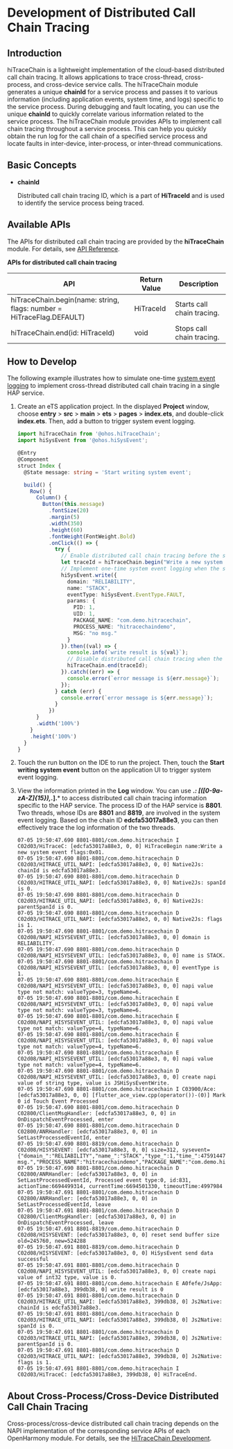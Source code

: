# Development of Distributed Call Chain Tracing

## Introduction

hiTraceChain is a lightweight implementation of the cloud-based distributed call chain tracing. It allows applications to trace cross-thread, cross-process, and cross-device service calls. The hiTraceChain module generates a unique **chainId** for a service process and passes it to various information (including application events, system time, and logs) specific to the service process. During debugging and fault locating, you can use the unique **chainId** to quickly correlate various information related to the service process. The hiTraceChain module provides APIs to implement call chain tracing throughout a service process. This can help you quickly obtain the run log for the call chain of a specified service process and locate faults in inter-device, inter-process, or inter-thread communications.

## Basic Concepts

- **chainId**

  Distributed call chain tracing ID, which is a part of **HiTraceId** and is used to identify the service process being traced.

## Available APIs

The APIs for distributed call chain tracing are provided by the **hiTraceChain** module. For details, see [API Reference](../reference/apis/js-apis-hitracechain.md).

**APIs for distributed call chain tracing**

| API                                                                                                             | Return Value        | Description                        |
| ------------------------------------------------------------------------------------------------------------------- | -------------- | ------------                 |
| hiTraceChain.begin(name: string, flags: number = HiTraceFlag.DEFAULT)                                               | HiTraceId      | Starts call chain tracing.                  |
| hiTraceChain.end(id: HiTraceId)                                                                                     | void           | Stops call chain tracing.                  |

## How to Develop

The following example illustrates how to simulate one-time [system event logging](../reference/apis/js-apis-hisysevent.md) to implement cross-thread distributed call chain tracing in a single HAP service.

1. Create an eTS application project. In the displayed **Project** window, choose **entry** > **src** > **main** > **ets** > **pages** > **index.ets**, and double-click **index.ets**. Then, add a button to trigger system event logging.

    ```ts
    import hiTraceChain from '@ohos.hiTraceChain';
    import hiSysEvent from '@ohos.hiSysEvent';

    @Entry
    @Component
    struct Index {
      @State message: string = 'Start writing system event';

      build() {
        Row() {
          Column() {
            Button(this.message)
              .fontSize(20)
              .margin(5)
              .width(350)
              .height(60)
              .fontWeight(FontWeight.Bold)
              .onClick(() => {
                try {
                  // Enable distributed call chain tracing before the service starts.
                  let traceId = hiTraceChain.begin("Write a new system event", hiTraceChain.HiTraceFlag.INCLUDE_ASYNC);
                  // Implement one-time system event logging when the service starts.
                  hiSysEvent.write({
                    domain: "RELIABILITY",
                    name: "STACK",
                    eventType: hiSysEvent.EventType.FAULT,
                    params: {
                      PID: 1,
                      UID: 1,
                      PACKAGE_NAME: "com.demo.hitracechain",
                      PROCESS_NAME: "hitracechaindemo",
                      MSG: "no msg."
                    }
                  }).then((val) => {
                    console.info(`write result is ${val}`);
                    // Disable distributed call chain tracing when the service ends.
                    hiTraceChain.end(traceId);
                  }).catch((err) => {
                    console.error(`error message is ${err.message}`);
                  });
                } catch (err) {
                  console.error(`error message is ${err.message}`);
                }
              })
          }
          .width('100%')
        }
        .height('100%')
      }
    }
    ```

2. Touch the run button on the IDE to run the project. Then, touch the **Start writing system event** button on the application UI to trigger system event logging.

3. View the information printed in the **Log** window. You can use **.*: \[([0-9a-zA-Z]{15}),.*].*** to access distributed call chain tracing information specific to the HAP service. The process ID of the HAP service is **8801**. Two threads, whose IDs are **8801** and **8819**, are involved in the system event logging. Based on the chain ID **edcfa53017a88e3**, you can then effectively trace the log information of the two threads.
    ```text
    07-05 19:50:47.690 8801-8801/com.demo.hitracechain I C02d03/HiTraceC: [edcfa53017a88e3, 0, 0] HiTraceBegin name:Write a new system event flags:0x01.
    07-05 19:50:47.690 8801-8801/com.demo.hitracechain D C02d03/HITRACE_UTIL_NAPI: [edcfa53017a88e3, 0, 0] Native2Js: chainId is edcfa53017a88e3.
    07-05 19:50:47.690 8801-8801/com.demo.hitracechain D C02d03/HITRACE_UTIL_NAPI: [edcfa53017a88e3, 0, 0] Native2Js: spanId is 0.
    07-05 19:50:47.690 8801-8801/com.demo.hitracechain D C02d03/HITRACE_UTIL_NAPI: [edcfa53017a88e3, 0, 0] Native2Js: parentSpanId is 0.
    07-05 19:50:47.690 8801-8801/com.demo.hitracechain D C02d03/HITRACE_UTIL_NAPI: [edcfa53017a88e3, 0, 0] Native2Js: flags is 1.
    07-05 19:50:47.690 8801-8801/com.demo.hitracechain D C02d08/NAPI_HISYSEVENT_UTIL: [edcfa53017a88e3, 0, 0] domain is RELIABILITY.
    07-05 19:50:47.690 8801-8801/com.demo.hitracechain D C02d08/NAPI_HISYSEVENT_UTIL: [edcfa53017a88e3, 0, 0] name is STACK.
    07-05 19:50:47.690 8801-8801/com.demo.hitracechain D C02d08/NAPI_HISYSEVENT_UTIL: [edcfa53017a88e3, 0, 0] eventType is 1.
    07-05 19:50:47.690 8801-8801/com.demo.hitracechain E C02d08/NAPI_HISYSEVENT_UTIL: [edcfa53017a88e3, 0, 0] napi value type not match: valueType=3, typeName=6.
    07-05 19:50:47.690 8801-8801/com.demo.hitracechain E C02d08/NAPI_HISYSEVENT_UTIL: [edcfa53017a88e3, 0, 0] napi value type not match: valueType=3, typeName=6.
    07-05 19:50:47.690 8801-8801/com.demo.hitracechain E C02d08/NAPI_HISYSEVENT_UTIL: [edcfa53017a88e3, 0, 0] napi value type not match: valueType=4, typeName=6.
    07-05 19:50:47.690 8801-8801/com.demo.hitracechain E C02d08/NAPI_HISYSEVENT_UTIL: [edcfa53017a88e3, 0, 0] napi value type not match: valueType=4, typeName=6.
    07-05 19:50:47.690 8801-8801/com.demo.hitracechain E C02d08/NAPI_HISYSEVENT_UTIL: [edcfa53017a88e3, 0, 0] napi value type not match: valueType=4, typeName=6.
    07-05 19:50:47.690 8801-8801/com.demo.hitracechain D C02d08/NAPI_HISYSEVENT_UTIL: [edcfa53017a88e3, 0, 0] create napi value of string type, value is JSHiSysEventWrite.
    07-05 19:50:47.690 8801-8801/com.demo.hitracechain I C03900/Ace: [edcfa53017a88e3, 0, 0] [flutter_ace_view.cpp(operator())-(0)] Mark 0 id Touch Event Processed
    07-05 19:50:47.690 8801-8801/com.demo.hitracechain D C02800/ClientMsgHandler: [edcfa53017a88e3, 0, 0] in OnDispatchEventProcessed, enter
    07-05 19:50:47.690 8801-8801/com.demo.hitracechain D C02800/ANRHandler: [edcfa53017a88e3, 0, 0] in SetLastProcessedEventId, enter
    07-05 19:50:47.690 8801-8819/com.demo.hitracechain D C02d08/HISYSEVENT: [edcfa53017a88e3, 0, 0] size=312, sysevent={"domain_":"RELIABILITY","name_":"STACK","type_":1,"time_":47591447690,"tz_":"+0000","pid_":8801,"tid_":8819,"uid_":20010045,"traceid_":"edcfa53017a88e3","spanid_":"0","pspanid_":"0","trace_flag_":1,"UID":1,"PID":1,"MSG":"no msg.","PROCESS_NAME":"hitracechaindemo","PACKAGE_NAME":"com.demo.hitracechain"}
    07-05 19:50:47.690 8801-8801/com.demo.hitracechain D C02800/ANRHandler: [edcfa53017a88e3, 0, 0] in SetLastProcessedEventId, Processed event type:0, id:831, actionTime:6694499314, currentTime:6694501330, timeoutTime:4997984
    07-05 19:50:47.691 8801-8801/com.demo.hitracechain D C02800/ANRHandler: [edcfa53017a88e3, 0, 0] in SetLastProcessedEventId, leave
    07-05 19:50:47.691 8801-8801/com.demo.hitracechain D C02800/ClientMsgHandler: [edcfa53017a88e3, 0, 0] in OnDispatchEventProcessed, leave
    07-05 19:50:47.691 8801-8819/com.demo.hitracechain D C02d08/HISYSEVENT: [edcfa53017a88e3, 0, 0] reset send buffer size old=245760, new=524288
    07-05 19:50:47.691 8801-8819/com.demo.hitracechain D C02d08/HISYSEVENT: [edcfa53017a88e3, 0, 0] HiSysEvent send data successful
    07-05 19:50:47.691 8801-8801/com.demo.hitracechain D C02d08/NAPI_HISYSEVENT_UTIL: [edcfa53017a88e3, 0, 0] create napi value of int32 type, value is 0.
    07-05 19:50:47.691 8801-8801/com.demo.hitracechain E A0fefe/JsApp: [edcfa53017a88e3, 399db38, 0] write result is 0
    07-05 19:50:47.691 8801-8801/com.demo.hitracechain D C02d03/HITRACE_UTIL_NAPI: [edcfa53017a88e3, 399db38, 0] Js2Native: chainId is edcfa53017a88e3.
    07-05 19:50:47.691 8801-8801/com.demo.hitracechain D C02d03/HITRACE_UTIL_NAPI: [edcfa53017a88e3, 399db38, 0] Js2Native: spanId is 0.
    07-05 19:50:47.691 8801-8801/com.demo.hitracechain D C02d03/HITRACE_UTIL_NAPI: [edcfa53017a88e3, 399db38, 0] Js2Native: parentSpanId is 0.
    07-05 19:50:47.691 8801-8801/com.demo.hitracechain D C02d03/HITRACE_UTIL_NAPI: [edcfa53017a88e3, 399db38, 0] Js2Native: flags is 1.
    07-05 19:50:47.691 8801-8801/com.demo.hitracechain I C02d03/HiTraceC: [edcfa53017a88e3, 399db38, 0] HiTraceEnd.
   ```

## About Cross-Process/Cross-Device Distributed Call Chain Tracing

Cross-process/cross-device distributed call chain tracing depends on the NAPI implementation of the corresponding service APIs of each OpenHarmony module. For details, see the [HiTraceChain Development](../../device-dev/subsystems/subsys-dfx-hitracechain.md).
